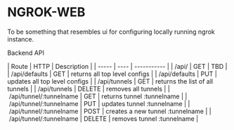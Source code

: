 NGROK-WEB
=========

To be something that resembles ui for configuring locally running ngrok
instance.



Backend API


| Route | HTTP | Description |
| ----- | ---- | ----------- |
| /api/ | GET  | TBD         |
| /api/defaults | GET | returns all top level configs |
| /api/defaults | PUT | updates all top level configs |
| /api/tunnels | GET | returns the list of all tunnels |
| /api/tunnels | DELETE | removes all tunnels |
| /api/tunnel/:tunnelname | GET | returns tunnel :tunnelname |
| /api/tunnel/:tunnelname | PUT | updates tunnel :tunnelname |
| /api/tunnel/:tunnelname | POST | creates a new tunnel  :tunnelname |
| /api/tunnel/:tunnelname | DELETE | removes tunnel :tunnelname |

